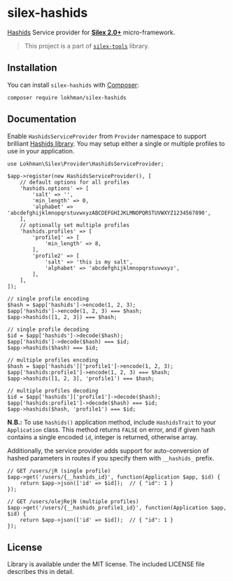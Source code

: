 # silex-hashids
[Hashids](http://hashids.org/php/) Service provider for [**Silex 2.0+**](http://silex.sensiolabs.org/) micro-framework.

> This project is a part of [`silex-tools`](https://github.com/lokhman/silex-tools) library.

## <a name="installation"></a>Installation
You can install `silex-hashids` with [Composer](http://getcomposer.org):

    composer require lokhman/silex-hashids

## <a name="documentation"></a>Documentation
Enable `HashidsServiceProvider` from `Provider` namespace to support brilliant
[Hashids library](http://hashids.org/php/). You may setup either a single or multiple profiles to use in your
application.

    use Lokhman\Silex\Provider\HashidsServiceProvider;

    $app->register(new HashidsServiceProvider(), [
        // default options for all profiles
        'hashids.options' => [
            'salt' => '',
            'min_length' => 0,
            'alphabet' => 'abcdefghijklmnopqrstuvwxyzABCDEFGHIJKLMNOPQRSTUVWXYZ1234567890',
        ],
        // optionally set multiple profiles
        'hashids.profiles' => [
            'profile1' => [
                'min_length' => 8,
            ],
            'profile2' => [
                'salt' => 'this is my salt',
                'alphabet' => 'abcdefghijklmnopqrstuvwxyz',
            ],
        ],
    ]);

    // single profile encoding
    $hash = $app['hashids']->encode(1, 2, 3);
    $app['hashids']->encode(1, 2, 3) === $hash;
    $app->hashids([1, 2, 3]) === $hash;

    // single profile decoding
    $id = $app['hashids']->decode($hash);
    $app['hashids']->decode($hash) === $id;
    $app->hashids($hash) === $id;

    // multiple profiles encoding
    $hash = $app['hashids']['profile1']->encode(1, 2, 3);
    $app['hashids:profile1']->encode(1, 2, 3) === $hash;
    $app->hashids([1, 2, 3], 'profile1') === $hash;

    // multiple profiles decoding
    $id = $app['hashids']['profile1']->decode($hash);
    $app['hashids:profile1']->decode($hash) === $id;
    $app->hashids($hash, 'profile1') === $id;

**N.B.:** To use `hashids()` application method, include `HashidsTrait` to your `Application` class. This method returns
`FALSE` on error, and if given hash contains a single encoded `id`, integer is returned, otherwise array.

Additionally, the service provider adds support for auto-conversion of hashed parameters in routes if you specify them
with `__hashids_` prefix.

    // GET /users/jR (single profile)
    $app->get('/users/{__hashids_id}', function(Application $app, $id) {
        return $app->json(['id' => $id]);  // { "id": 1 }
    });

    // GET /users/olejRejN (multiple profiles)
    $app->get('/users/{__hashids_profile1_id}', function(Application $app, $id) {
        return $app->json(['id' => $id]);  // { "id": 1 }
    });

## <a name="license"></a>License
Library is available under the MIT license. The included LICENSE file describes this in detail.

